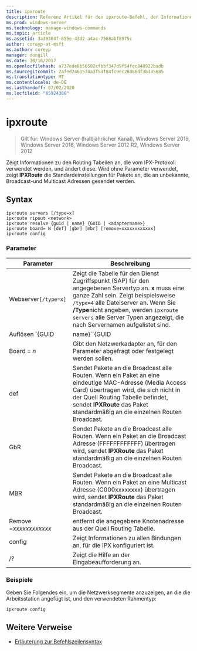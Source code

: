 ```yaml
---
title: ipxroute
description: Referenz Artikel für den ipxroute-Befehl, der Informationen zu den vom IPX-Protokoll verwendeten Routing Tabellen anzeigt und ändert.
ms.prod: windows-server
ms.technology: manage-windows-commands
ms.topic: article
ms.assetid: 3a30304f-655e-43d2-a4ac-7568abf8975c
author: coreyp-at-msft
ms.author: coreyp
manager: dongill
ms.date: 10/16/2017
ms.openlocfilehash: a737ede8b56502cfbbf347d9f54fec848922badb
ms.sourcegitcommit: 2afed2461574a3f53f84fc9ec28d86df3b335685
ms.translationtype: MT
ms.contentlocale: de-DE
ms.lasthandoff: 07/02/2020
ms.locfileid: "85924388"
---
```

# <a name="ipxroute"></a>ipxroute

> Gilt für: Windows Server (halbjährlicher Kanal), Windows Server 2019, Windows Server 2016, Windows Server 2012 R2, Windows Server 2012

Zeigt Informationen zu den Routing Tabellen an, die vom IPX-Protokoll verwendet werden, und ändert diese. Wird ohne Parameter verwendet, zeigt **IPXRoute** die Standardeinstellungen für Pakete an, die an unbekannte, Broadcast-und Multicast Adressen gesendet werden.

## <a name="syntax"></a>Syntax

```
ipxroute servers [/type=x]
ipxroute ripout <network>
ipxroute resolve {guid | name} {GUID | <adaptername>}
ipxroute board= N [def] [gbr] [mbr] [remove=xxxxxxxxxxxx]
ipxroute config
```

### <a name="parameters"></a>Parameter
| Parameter | Beschreibung |
| ------- | -------- |
| Webserver`[/type=x]` | Zeigt die Tabelle für den Dienst Zugriffspunkt (SAP) für den angegebenen Servertyp an. **x** muss eine ganze Zahl sein. Zeigt beispielsweise `/type=4` alle Dateiserver an. Wenn Sie **/Type**nicht angeben, werden `ipxroute servers` alle Server Typen angezeigt, die nach Servernamen aufgelistet sind. |
| Auflösen `{GUID | name}``{GUID | adaptername}` | Löst den Namen der GUID in ihren anzeigen Amen oder den anzeigen Amen für die GUID auf. |
| Board = *n* | Gibt den Netzwerkadapter an, für den Parameter abgefragt oder festgelegt werden sollen. |
| def | Sendet Pakete an die Broadcast alle Routen. Wenn ein Paket an eine eindeutige MAC-Adresse (Media Access Card) übertragen wird, die sich nicht in der Quell Routing Tabelle befindet, sendet **IPXRoute** das Paket standardmäßig an die einzelnen Routen Broadcast. |
| GbR | Sendet Pakete an die Broadcast alle Routen. Wenn ein Paket an die Broadcast Adresse (FFFFFFFFFFFF) übertragen wird, sendet **IPXRoute** das Paket standardmäßig an die einzelnen Routen Broadcast. |
| MBR | Sendet Pakete an die Broadcast alle Routen. Wenn ein Paket an eine Multicast Adresse (C000xxxxxxxx) übertragen wird, sendet **IPXRoute** das Paket standardmäßig an die einzelnen Routen Broadcast. |
| Remove =*xxxxxxxxxxxx* | entfernt die angegebene Knotenadresse aus der Quell Routing Tabelle. |
| config | Zeigt Informationen zu allen Bindungen an, für die IPX konfiguriert ist. |
| /? | Zeigt die Hilfe an der Eingabeaufforderung an. |

### <a name="examples"></a>Beispiele

Geben Sie Folgendes ein, um die Netzwerksegmente anzuzeigen, an die die Arbeitsstation angefügt ist, und den verwendeten Rahmentyp:

```
ipxroute config
```

## <a name="additional-references"></a>Weitere Verweise

- [Erläuterung zur Befehlszeilensyntax](command-line-syntax-key.md)
